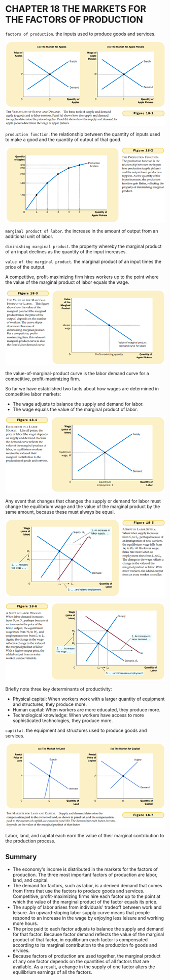 # CHAPTER 18 THE MARKETS FOR THE FACTORS OF PRODUCTION



`factors of production`. the inputs used to produce goods and services.

![18_1](res/18_1.png)

`production function`. the relationship between the quantity of inputs used to make a good and the quantity of output of that good.

![18_2](res/18_2.png)

`marginal product of labor`. the increase in the amount of output from an additional unit of labor.

`diminishing marginal product`. the property whereby the marginal product of an input declines as the quantity of the input increases.

`value of the marginal product`. the marginal product of an input times the price of the output.

A competitive, profit-maximizing firm hires workers up to the point where the value of the marginal product of labor equals the wage.

![18_3](res/18_3.png)

the value-of-marginal-product curve is the labor demand curve for a competitive, profit-maximizing firm.

So far we have established two facts about how wages are determined in competitive labor markets:

- The wage adjusts to balance the supply and demand for labor.
- The wage equals the value of the marginal product of labor.

![18_4](res/18_4.png)

Any event that changes that changes the supply or demand for labor must change the equilibrium wage and the value of the marginal product by the same amount, because these must always be equal.

![18_5](res/18_5.png)

![18_6](res/18_6.png)

Briefly note three key determinants of productivity:

- Physical capital: When workers work with a larger quantity of equipment and structures, they produce more.
- Human capital: When workers are more educated, they produce more.
- Technological knowledge: When workers have access to more sophisticated technologies, they produce more.

`captital`. the equipment and structures used to produce goods and services.

![18_7](res/18_7.png)

Labor, land, and capital each earn the value of their marginal contribution to the production process.



## Summary

- The economy's income is distributed in the markets for the factors of production. The three most important factors of production are labor, land, and capital.
- The demand for factors, such as labor, is a derived demand that comes from firms that use the factors to produce goods and services. Competitive, profit-maximizing firms hire each factor up to the point at which the value of the marginal product of the factor equals its price.
- The supply of labor arises from individuals' tradeoff between work and leisure. An upward-sloping labor supply curve means that people respond to an increase in the wage by enjoying less leisure and working more hours.
- The price paid to each factor adjusts to balance the supply and demand for that factor. Because factor demand reflects the value of the marginal product of that factor, in equilibrium each factor is compensated according to its marginal contribution to the production fo goods and ervices.
- Because factors of production are used together, the marginal product of any one factor depends on the quantities of all factors that are available. As a result, a change in the supply of one factor alters the equilibrium earnings of all the factors.




